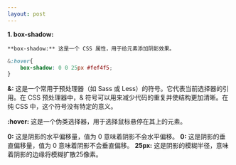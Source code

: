 ```yaml
---
layout: post
---
```


**1. box-shadow:**

    **box-shadow:** 这是一个 CSS 属性，用于给元素添加阴影效果。

```css
&:hover{
    box-shadow: 0 0 25px #fef4f5;
}
```

**&:** 这是一个常用于预处理器（如 Sass 或 Less）的符号。它代表当前选择器的引用。在 CSS 预处理器中，& 符号可以用来减少代码的重复并使结构更加清晰。在纯 CSS 中，这个符号没有特定的意义。

**:hover:** 这是一个伪类选择器，用于选择鼠标悬停在其上的元素。

**0:** 这是阴影的水平偏移量，值为 0 意味着阴影不会水平偏移。
**0:** 这是阴影的垂直偏移量，值为 0 意味着阴影不会垂直偏移。
**25px:** 这是阴影的模糊半径，意味着阴影的边缘将模糊扩散25像素。

